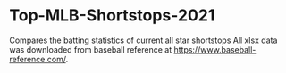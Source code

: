 # Top-MLB-Shortstops-2021
Compares the batting statistics of current all star shortstops
All xlsx data was downloaded from baseball reference at https://www.baseball-reference.com/.
